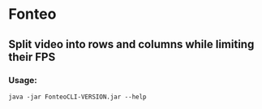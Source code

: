 # Fonteo

## Split video into rows and columns while limiting their FPS

### Usage:

`java -jar FonteoCLI-VERSION.jar --help`